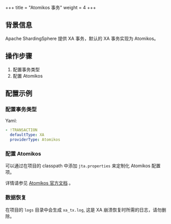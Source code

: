 +++
title = "Atomikos 事务"
weight = 4
+++

## 背景信息

Apache ShardingSphere 提供 XA 事务，默认的 XA 事务实现为 Atomikos。
## 操作步骤

1. 配置事务类型
2. 配置 Atomikos

## 配置示例

### 配置事务类型

Yaml:

```yaml
- !TRANSACTION
  defaultType: XA
  providerType: Atomikos 
```

### 配置 Atomikos

可以通过在项目的 classpath 中添加 `jta.properties` 来定制化 Atomikos 配置项。

详情请参见 [Atomikos 官方文档](https://www.atomikos.com/Documentation/JtaProperties) 。

### 数据恢复

在项目的 `logs` 目录中会生成 `xa_tx.log`, 这是 XA 崩溃恢复时所需的日志，请勿删除。
